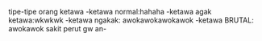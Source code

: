 tipe-tipe orang ketawa
-ketawa normal:hahaha
-ketawa agak ketawa:wkwkwk
-ketawa ngakak: awokawokawokawok
-ketawa BRUTAL: awokawok sakit perut gw an-
